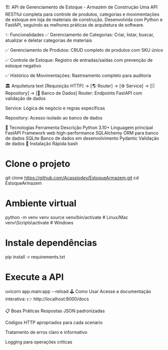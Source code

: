 🏗️ API de Gerenciamento de Estoque - Armazém de Construção
Uma API RESTful completa para controle de produtos, categorias e movimentações de estoque em loja de materiais de construção. Desenvolvida com Python e FastAPI, seguindo as melhores práticas de arquitetura de software.

✨ Funcionalidades
✅ Gerenciamento de Categorias: Criar, listar, buscar, atualizar e deletar categorias de materiais

✅ Gerenciamento de Produtos: CRUD completo de produtos com SKU único

✅ Controle de Estoque: Registro de entradas/saídas com prevenção de estoque negativo

✅ Histórico de Movimentações: Rastreamento completo para auditoria

🏛️ Arquitetura
text
[Requisição HTTP] → [🌎 Router] → [⚙️ Service] → [🗄️ Repository] → [💾 Banco de Dados]
Router: Endpoints FastAPI com validação de dados

Service: Lógica de negócio e regras específicas

Repository: Acesso isolado ao banco de dados

🚀 Tecnologias
Ferramenta	Descrição
Python 3.10+	Linguagem principal
FastAPI	Framework web high-performance
SQLAlchemy	ORM para banco de dados
SQLite	Banco de dados em desenvolvimento
Pydantic	Validação de dados
🏁 Instalação Rápida
bash
# Clone o projeto
git clone https://github.com/Acassiodev/EstoqueArmazem.git
cd EstoqueArmazem

# Ambiente virtual
python -m venv venv
source venv/bin/activate  # Linux/Mac
venv\Scripts\activate     # Windows

# Instale dependências
pip install -r requirements.txt

# Execute a API
uvicorn app.main:app --reload
🕹️ Como Usar
Acesse a documentação interativa:
👉 http://localhost:8000/docs

📋 Boas Práticas
Respostas JSON padronizadas

Códigos HTTP apropriados para cada scenario

Tratamento de erros claro e informativo

Logging para operações críticas



